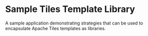 # Sample Tiles Template Library
A sample application demonstrating strategies that can be used to encapsulate Apache Tiles templates as libraries.

